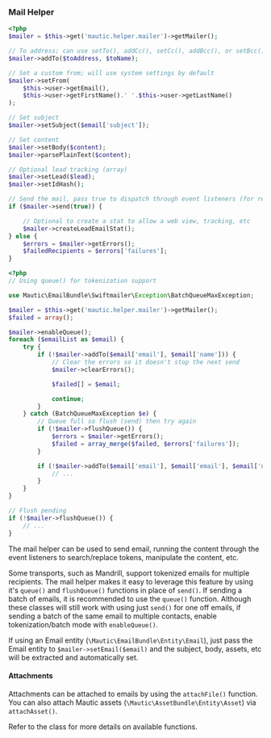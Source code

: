 ### Mail Helper

```php
<?php
$mailer = $this->get('mautic.helper.mailer')->getMailer();

// To address; can use setTo(), addCc(), setCc(), addBcc(), or setBcc() as well
$mailer->addTo($toAddress, $toName);

// Set a custom from; will use system settings by default
$mailer->setFrom(
    $this->user->getEmail(),
    $this->user->getFirstName().' '.$this->user->getLastName()
);

// Set subject
$mailer->setSubject($email['subject']);

// Set content
$mailer->setBody($content);
$mailer->parsePlainText($content);

// Optional lead tracking (array)
$mailer->setLead($lead);
$mailer->setIdHash();

// Send the mail, pass true to dispatch through event listeners (for replacing tokens, etc)
if ($mailer->send(true)) {

    // Optional to create a stat to allow a web view, tracking, etc
    $mailer->createLeadEmailStat();
} else {
    $errors = $mailer->getErrors();
    $failedRecipients = $errors['failures'];
}
```

```php
<?php
// Using queue() for tokenization support

use Mautic\EmailBundle\Swiftmailer\Exception\BatchQueueMaxException;

$mailer = $this->get('mautic.helper.mailer')->getMailer();
$failed = array();

$mailer->enableQueue();
foreach ($emailList as $email) {
    try {
        if (!$mailer->addTo($email['email'], $email['name'])) {
            // Clear the errors so it doesn't stop the next send
            $mailer->clearErrors();

            $failed[] = $email;

            continue;
        }
    } catch (BatchQueueMaxException $e) {
        // Queue full so flush (send) then try again
        if (!$mailer->flushQueue()) {
            $errors = $mailer->getErrors();
            $failed = array_merge($failed, $errors['failures']);
        }

        if (!$mailer->addTo($email['email'], $email['email'], $email['name'])) {
            // ...
        }
    }
}

// Flush pending
if (!$mailer->flushQueue()) {
    // ...
}
```

The mail helper can be used to send email, running the content through the event listeners to search/replace tokens, manipulate the content, etc. 
 
 Some transports, such as Mandrill, support tokenized emails for multiple recipients. The mail helper makes it easy to leverage this feature by using it's `queue()` and `flushQueue()` functions in place of `send()`. If sending a batch of emails, it is recommended to use the `queue()` function. Although these classes will still work with using just `send()` for one off emails, if sending a batch of the same email to multiple contacts, enable tokenization/batch mode with `enableQueue()`. 
 
 If using an Email entity (`\Mautic\EmailBundle\Entity\Email`), just pass the Email entity to `$mailer->setEmail($email)` and the subject, body, assets, etc will be extracted and automatically set.
 
#### Attachments
 
 Attachments can be attached to emails by using the `attachFile()` function. You can also attach Mautic assets (`\Mautic\AssetBundle\Entity\Asset`) via `attachAsset()`.
 
 Refer to the class for more details on available functions.
